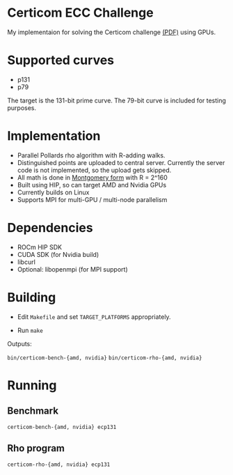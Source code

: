 # Certicom ECC Challenge

My implementaion for solving the Certicom challenge [(PDF)](https://github.com/brichard19/certicom-challenge/blob/main/docs/challenge-2009.pdf "Certicom challenge") using GPUs.

# Supported curves

- p131
- p79

The target is the 131-bit prime curve. The 79-bit curve is included for testing purposes.

# Implementation
- Parallel Pollards rho algorithm with R-adding walks.
- Distinguished points are uploaded to central server. Currently the server code is not implemented, so the upload gets skipped.
- All math is done in  [Montgomery form](https://en.wikipedia.org/wiki/Montgomery_modular_multiplication "Montgomery form") with R = 2^160
- Built using HIP, so can target AMD and Nvidia GPUs
- Currently builds on Linux
- Supports MPI for multi-GPU / multi-node parallelism

# Dependencies

- ROCm HIP SDK
- CUDA SDK (for Nvidia build)
- libcurl
- Optional: libopenmpi (for MPI support)


# Building

- Edit `Makefile` and set `TARGET_PLATFORMS` appropriately.

- Run `make`

Outputs:

`bin/certicom-bench-{amd, nvidia}`
`bin/certicom-rho-{amd, nvidia}`

# Running

## Benchmark
`certicom-bench-{amd, nvidia} ecp131`

## Rho program

`certicom-rho-{amd, nvidia} ecp131`
